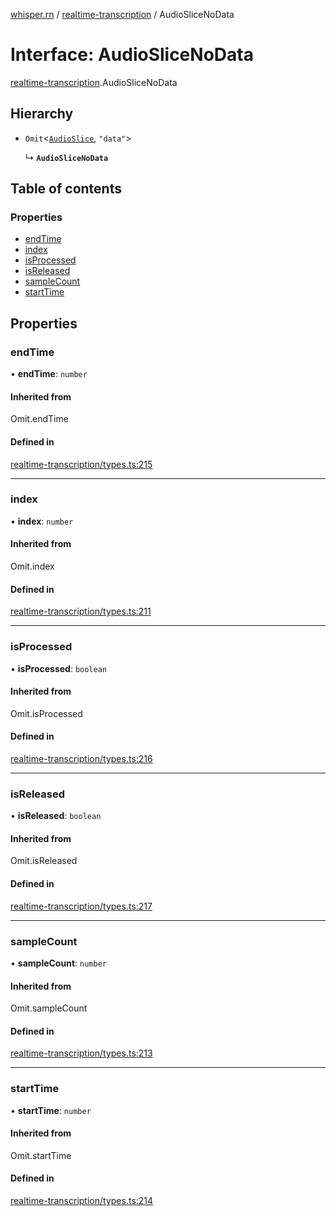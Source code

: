 [whisper.rn](../README.md) / [realtime-transcription](../modules/realtime_transcription.md) / AudioSliceNoData

# Interface: AudioSliceNoData

[realtime-transcription](../modules/realtime_transcription.md).AudioSliceNoData

## Hierarchy

- `Omit`<[`AudioSlice`](realtime_transcription.AudioSlice.md), ``"data"``\>

  ↳ **`AudioSliceNoData`**

## Table of contents

### Properties

- [endTime](realtime_transcription.AudioSliceNoData.md#endtime)
- [index](realtime_transcription.AudioSliceNoData.md#index)
- [isProcessed](realtime_transcription.AudioSliceNoData.md#isprocessed)
- [isReleased](realtime_transcription.AudioSliceNoData.md#isreleased)
- [sampleCount](realtime_transcription.AudioSliceNoData.md#samplecount)
- [startTime](realtime_transcription.AudioSliceNoData.md#starttime)

## Properties

### endTime

• **endTime**: `number`

#### Inherited from

Omit.endTime

#### Defined in

[realtime-transcription/types.ts:215](https://github.com/mybigday/whisper.rn/blob/0152db5/src/realtime-transcription/types.ts#L215)

___

### index

• **index**: `number`

#### Inherited from

Omit.index

#### Defined in

[realtime-transcription/types.ts:211](https://github.com/mybigday/whisper.rn/blob/0152db5/src/realtime-transcription/types.ts#L211)

___

### isProcessed

• **isProcessed**: `boolean`

#### Inherited from

Omit.isProcessed

#### Defined in

[realtime-transcription/types.ts:216](https://github.com/mybigday/whisper.rn/blob/0152db5/src/realtime-transcription/types.ts#L216)

___

### isReleased

• **isReleased**: `boolean`

#### Inherited from

Omit.isReleased

#### Defined in

[realtime-transcription/types.ts:217](https://github.com/mybigday/whisper.rn/blob/0152db5/src/realtime-transcription/types.ts#L217)

___

### sampleCount

• **sampleCount**: `number`

#### Inherited from

Omit.sampleCount

#### Defined in

[realtime-transcription/types.ts:213](https://github.com/mybigday/whisper.rn/blob/0152db5/src/realtime-transcription/types.ts#L213)

___

### startTime

• **startTime**: `number`

#### Inherited from

Omit.startTime

#### Defined in

[realtime-transcription/types.ts:214](https://github.com/mybigday/whisper.rn/blob/0152db5/src/realtime-transcription/types.ts#L214)
